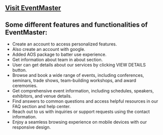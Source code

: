 ## [Visit EventMaster](https://event-master.surge.sh/)

## Some different features and functionalities of EventMaster:

- Create an account to access personalized features.
- Also create an account with google.
- Added AOS package to batter use experience.
- Get information about team in about section.
- User can get details about our services by clicking VIEW DETAILS button.
- Browse and book a wide range of events, including conferences, seminars, trade shows, team-building workshops, and award ceremonies.
- Get comprehensive event information, including schedules, speakers, exhibitors, and venue details.
- Find answers to common questions and access helpful resources in our FAQ section and help center.
- Reach out to us with inquiries or support requests using the contact information.
- Enjoy a seamless browsing experience on mobile devices with our responsive design.
